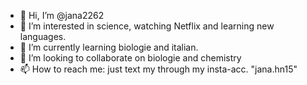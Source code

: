 - 👋 Hi, I’m @jana2262
- 👀 I’m interested in science, watching Netflix and learning new languages.
- 🌱 I’m currently learning biologie and italian.
- 💞️ I’m looking to collaborate on biologie and chemistry
- 📫 How to reach me: just text my through my insta-acc. "jana.hn15"

<!---
jana2262/jana2262 is a ✨ special ✨ repository because its `README.md` (this file) appears on your GitHub profile.
You can click the Preview link to take a look at your changes.
--->
